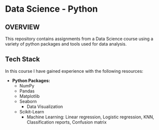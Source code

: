 # Data Science - Python

## OVERVIEW
This repository contains assignments from a Data Science course using a variety of python packages and tools used for data analysis. 

## Tech Stack
In this course I have gained experience with the following resources:
- **Python Packages:** 
  - NumPy
  - Pandas
  - Matplotlib 
  - Seaborn
    - Data Visualization
  - Scikit-Learn
    - Machine Learning: Linear regression, Logistic regression, KNN, Classification reports, Confusion matrix
